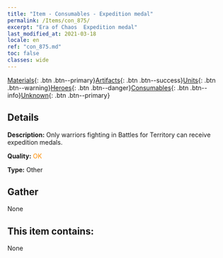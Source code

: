 ```yaml
---
title: "Item - Consumables - Expedition medal"
permalink: /Items/con_875/
excerpt: "Era of Chaos  Expedition medal"
last_modified_at: 2021-03-18
locale: en
ref: "con_875.md"
toc: false
classes: wide
---
```

 [Materials](/Items/){: .btn .btn--primary}[Artifacts](/Items/Artifacts/){: .btn .btn--success}[Units](/Items/Units/){: .btn .btn--warning}[Heroes](/Items/Heroes/){: .btn .btn--danger}[Consumables](/Items/Consumables/){: .btn .btn--info}[Unknown](/Items/Unknown/){: .btn .btn--primary}

## Details
 **Description:** Only warriors fighting in Battles for Territory can receive expedition medals.

 **Quality:** <span style="color: #FF8C00">OK</span>

 **Type:** Other

## Gather

  None

## This item contains:

  None

